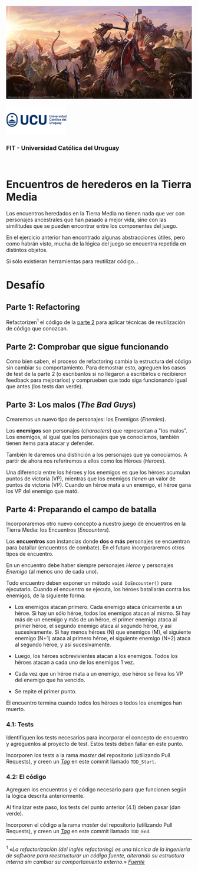 ![Banner](./Assets/banner.png)

![UCU](https://github.com/ucudal/PII_Conceptos_De_POO/raw/master/Assets/logo-ucu.png)

### FIT - Universidad Católica del Uruguay

<br>

# Encuentros de herederos en la Tierra Media

Los encuentros heredados en la Tierra Media no tienen nada que ver con personajes ancestrales que han pasado a mejor vida, sino con las similitudes que se pueden encontrar entre los componentes del juego. 

En el ejercicio anterior han encontrado algunas abstracciones útiles, pero como habrán visto, mucha de la lógica del juego se encuentra repetida en distintos objetos.

Si sólo existieran herramientas para reutilizar código...

# Desafío

## Parte 1: Refactoring

Refactorizen<sup>1</sup> el código de la [parte 2](https://github.com/ucudal/PII_RoleplayGame_2_Start) para aplicar técnicas de reutilización de código que conozcan.

## Parte 2: Comprobar que sigue funcionando

Como bien saben, el proceso de refactoring cambia la estructura del código sin cambiar su comportamiento. Para demostrar esto, agreguen los casos de test de la parte 2 (o escribanlos si no llegaron a escribirlos o recibieron feedback para mejorarlos) y comprueben que todo siga funcionando igual que antes (los tests dan verde).

## Parte 3: Los malos (_The Bad Guys_)

Crearemos un nuevo tipo de personajes: los Enemigos (_Enemies_). 

Los **enemigos** son personajes (_characters_) que representan a "los malos". Los enemigos, al igual que los personajes que ya conocíamos, también tienen items para atacar y defender.

También le daremos una distinción a los personajes que ya conocíamos. A partir de ahora nos referiremos a ellos como los Héroes (_Heroes_).

Una diferencia entre los héroes y los enemigos es que los héroes acumulan puntos de victoria (VP), mientras que los enemigos _tienen_ un valor de puntos de victoria (VP). Cuando un héroe mata a un enemigo, el héroe gana los VP del enemigo que mató.

## Parte 4: Preparando el campo de batalla

Incorporaremos otro nuevo concepto a nuestro juego de encuentros en la Tierra Media: los Encuentros (_Encounters_).

Los **encuentros** son instancias donde **dos o más** personajes se encuentran para batallar (encuentros de combate). En el futuro incorporaremos otros tipos de encuentro. 

En un encuentro debe haber siempre personajes _Heroe_ y personajes _Enemigo_ (al menos uno de cada uno).

Todo encuentro deben exponer un método `void DoEncounter()` para ejecutarlo. Cuando el encuentro se ejecuta, los héroes batallarán contra los enemigos, de la siguiente forma:

- Los enemigos atacan primero. Cada enemigo ataca únicamente a un héroe. Si hay un sólo héroe, todos los enemigos atacan al mismo. Si hay más de un enemigo y más de un héroe, el primer enemigo ataca al primer héroe, el segundo enemigo ataca al segundo héroe, y así sucesivamente. Si hay menos héroes (N) que enemigos (M), el siguiente enemigo (N+1) ataca al primero héroe, el siguiente enemigo (N+2) ataca al segundo héroe, y así sucesivamente.

- Luego, los héroes sobrevivientes atacan a los enemigos. Todos los héroes atacan a cada uno de los enemigos 1 vez.

- Cada vez que un héroe mata a un enemigo, ese héroe se lleva los VP del enemigo que ha vencido.

- Se repite el primer punto.

El encuentro termina cuando todos los héroes o todos los enemigos han muerto.

### 4.1: Tests

Identifiquen los tests necesarios para incorporar el concepto de encuentro y agreguenlos al proyecto de test. Estos tests deben fallar en este punto.

Incorporen los tests a la rama *master* del repositorio (utilizando Pull Requests), y creen un [_Tag_](https://git-scm.com/book/en/v2/Git-Basics-Tagging) en este commit llamado `TDD_Start`.

### 4.2: El código

Agreguen los encuentros y el código necesario para que funcionen según la lógica descrita anteriormente.

Al finalizar este paso, los tests del punto anterior (4.1) deben pasar (dan verde).

Incorporen el código a la rama *master* del repositorio (utilizando Pull Requests), y creen un [_Tag_](https://git-scm.com/book/en/v2/Git-Basics-Tagging) en este commit llamado `TDD_End`.


*******

<sup>1</sup> _«La refactorización (del inglés refactoring) es una técnica de la ingeniería de software para reestructurar un código fuente, alterando su estructura interna sin cambiar su comportamiento externo.» [Fuente](https://es.wikipedia.org/wiki/Refactorizaci%C3%B3n)_